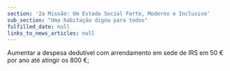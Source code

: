 ```yaml
---
section: '2a Missão: Um Estado Social Forte, Moderno e Inclusivo'
sub_section: "Uma habitação digna para todos"
fulfilled_date: null
links_to_news_articles: null
---
```


Aumentar a despesa dedutível com arrendamento em sede de IRS em 50 € por ano até atingir os 800 €;